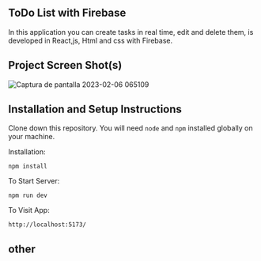 ## ToDo List with Firebase

In this application you can create tasks in real time, edit and delete them, is developed in React,js, Html and css with Firebase.


## Project Screen Shot(s) 


![Captura de pantalla 2023-02-06 065109](https://user-images.githubusercontent.com/35340117/216955501-3424d6b6-4f08-4f36-89d5-59b8ee61383f.png)

## Installation and Setup Instructions
  

Clone down this repository. You will need `node` and `npm` installed globally on your machine.  

Installation:

`npm install`  


To Start Server:

`npm run dev`  

To Visit App:

`http://localhost:5173/`  

## other

